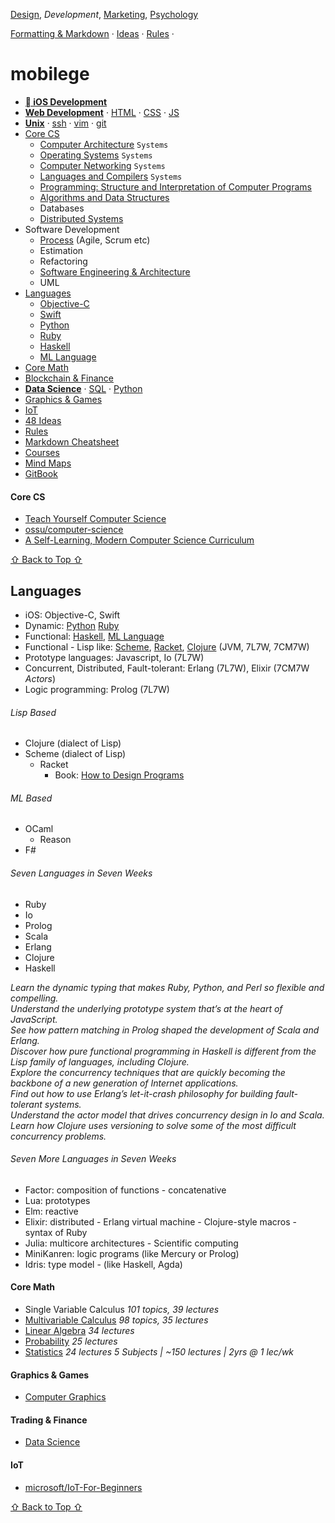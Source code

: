 [Design](https://github.com/mobilege/design/blob/master/README.md), 
*Development*, 
[Marketing](https://github.com/mobilege/marketing/blob/master/README.md),
[Psychology](https://github.com/mobilege/psychology/blob/master/README.md)

[Formatting & Markdown](https://github.com/mobilege/mobilege.github.io/blob/master/formatting-markdown.md#formatting--markdown) · 
[Ideas](https://github.com/mobilege/mobilege.github.io/blob/master/ideas.md#ideas) ·
[Rules](https://github.com/mobilege/mobilege.github.io/blob/master/rules.md#rules) ·


# mobilege
- [** iOS Development**](https://github.com/mobilege/ios-development/blob/master/README.md)
- [**Web Development**](https://github.com/mobilege/web-development/blob/master/README.md) · 
[HTML](https://github.com/mobilege/web-development/blob/master/html.md) · 
[CSS](https://github.com/mobilege/web-development/blob/master/css.md) · 
[JS](https://github.com/mobilege/web-development/blob/master/javascript.md)
- [**Unix**](https://github.com/mobilege/unix) · 
[ssh](https://github.com/mobilege/unix/blob/master/ssh.md) · 
[vim](https://github.com/mobilege/unix/blob/master/vim.md) ·
[git](https://github.com/mobilege/unix/blob/master/git.md)
- [Core CS](#core-cs)
  - [Computer Architecture](https://github.com/mobilege/computer-architecture/blob/master/README.md) `Systems`
  - [Operating Systems](https://github.com/mobilege/operating-systems/blob/main/README.md) `Systems`
  - [Computer Networking](https://github.com/mobilege/computer-networking/blob/master/README.md) `Systems`
  - [Languages and Compilers](https://github.com/mobilege/compilers/blob/master/README.md) `Systems`
  - [Programming: Structure and Interpretation of Computer Programs](https://github.com/mobilege/sicp/blob/master/README.md)
  - [Algorithms and Data Structures](https://github.com/mobilege/algorithms)
  - Databases
  - [Distributed Systems](https://github.com/mobilege/distributed-systems/blob/master/README.md)
- Software Development
  - [Process](https://github.com/mobilege/software-development-process/blob/main/README.md) (Agile, Scrum etc)
  - Estimation
  - Refactoring
  - [Software Engineering & Architecture](https://github.com/mobilege/software-engg-arch/blob/master/README.md)
  - UML
- [Languages](#languages)
  - [Objective-C](https://github.com/mobilege/ios-development/blob/master/objective-c.md)
  - [Swift](https://github.com/mobilege/swift/blob/master/README.md)
  - [Python](https://github.com/mobilege/data-science/blob/master/python.md) 
  - [Ruby](https://github.com/mobilege/web-development/blob/master/ruby.md) 
  - [Haskell](https://github.com/mobilege/haskell/blob/master/README.md)
  - [ML Language](https://github.com/mobilege/ml-language/blob/master/README.md) 
- [Core Math](#core-math)
- [Blockchain & Finance](#trading--finance) 
- [**Data Science**](https://github.com/mobilege/data-science/blob/master/README.md)
 · [SQL](https://github.com/mobilege/data-science/blob/master/sql.md)
 · [Python](https://github.com/mobilege/data-science/blob/master/python.md)
- [Graphics & Games](#graphics--games)
- [IoT](#iot)
- [48 Ideas](#48-ideas)
- [Rules](#rules)
- [Markdown Cheatsheet](#markdown-cheatsheet)
- [Courses](https://github.com/mobilege/mobilege.github.io/blob/master/courses.md)
- [Mind Maps](https://miro.com/app/dashboard/)
- [GitBook](https://app.gitbook.com/@rabin-aapl/spaces)


#### Core CS 
- [Teach Yourself Computer Science](https://teachyourselfcs.com/)
- [ossu/computer-science](https://github.com/ossu/computer-science)
- [A Self-Learning, Modern Computer Science Curriculum](https://functionalcs.github.io/curriculum/)


[⇧ Back to Top ⇧](#mobilege)


## Languages

- iOS: Objective-C, Swift
- Dynamic: [Python](https://github.com/mobilege/data-science/blob/master/python.md) 
[Ruby](https://github.com/mobilege/ruby/blob/master/README.md) 
- Functional: 
[Haskell](https://github.com/mobilege/haskell/blob/master/README.md),
[ML Language](https://github.com/mobilege/ml-language/blob/master/README.md)
- Functional - Lisp like: 
[Scheme](https://en.wikipedia.org/wiki/Scheme_(programming_language)), 
[Racket](https://en.wikipedia.org/wiki/Racket_(programming_language)), 
[Clojure](https://en.wikipedia.org/wiki/Clojure) (JVM, 7L7W, 7CM7W)
- Prototype languages: Javascript, Io (7L7W)
- Concurrent, Distributed, Fault-tolerant: Erlang (7L7W), Elixir (7CM7W *Actors*)
- Logic programming: Prolog (7L7W)

###### Lisp Based
- Clojure (dialect of Lisp)
- Scheme (dialect of Lisp)
  - Racket
    - Book: [How to Design Programs](https://htdp.org/2022-8-7/Book/index.html)

###### ML Based
- OCaml
  - Reason   
- F#

###### Seven Languages in Seven Weeks
- Ruby
- Io
- Prolog
- Scala
- Erlang
- Clojure
- Haskell

*Learn the dynamic typing that makes Ruby, Python, and Perl so flexible and compelling.\
Understand the underlying prototype system that’s at the heart of JavaScript.\
See how pattern matching in Prolog shaped the development of Scala and Erlang.\
Discover how pure functional programming in Haskell is different from the Lisp family of languages, including Clojure.\
Explore the concurrency techniques that are quickly becoming the backbone of a new generation of Internet applications.\
Find out how to use Erlang’s let-it-crash philosophy for building fault-tolerant systems.\
Understand the actor model that drives concurrency design in Io and Scala.\
Learn how Clojure uses versioning to solve some of the most difficult concurrency problems.*

###### Seven More Languages in Seven Weeks
- Factor: composition of functions -  concatenative
- Lua: prototypes
- Elm: reactive
- Elixir: distributed - Erlang virtual machine - Clojure-style macros - syntax of Ruby
- Julia: multicore architectures - Scientific computing
- MiniKanren: logic programs (like Mercury or Prolog)
- Idris: type model - (like Haskell, Agda)


#### Core Math
- Single Variable Calculus *101 topics, 39 lectures*
- [Multivariable Calculus](https://github.com/mobilege/multivariable-calculus/blob/master/README.md) *98 topics, 35 lectures*
- [Linear Algebra](https://github.com/mobilege/linear-algebra/blob/master/README.md) *34 lectures*
- [Probability](https://github.com/mobilege/probability/blob/master/README.md) *25 lectures*
- [Statistics](https://github.com/mobilege/statistics/blob/master/README.md) *24 lectures*
*5 Subjects | ~150 lectures | 2yrs @ 1 lec/wk*


#### Graphics & Games
- [Computer Graphics](https://github.com/mobilege/computer-graphics/blob/master/README.md)


#### Trading & Finance
- [Data Science](https://github.com/mobilege/data-science/blob/master/README.md)


#### IoT
- [microsoft/IoT-For-Beginners](https://github.com/microsoft/IoT-For-Beginners)

[⇧ Back to Top ⇧](#mobilege)


